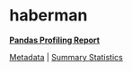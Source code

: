 # haberman

[**Pandas Profiling Report**](https://epistasislab.github.io/penn-ml-benchmarks/profile/haberman.html)

[Metadata](metadata.yaml) | [Summary Statistics](summary_stats.tsv)
